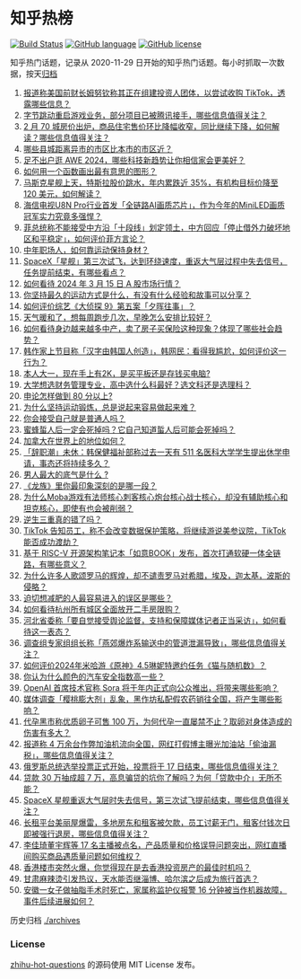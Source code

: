 # 知乎热榜
[![Build Status](https://github.com/ToWeLong/zhihu-hot-questions/workflows/CI/badge.svg)](https://github.com/ToWeLong/zhihu-hot-questions/actions)
[![GitHub language](https://img.shields.io/badge/language-golang-orange.svg)](https://golang.org/)
[![GitHub license](https://img.shields.io/github/license/ToWeLong/zhihu-hot-questions)](https://github.com/ToWeLong/zhihu-hot-questions/blob/main/LICENSE)

知乎热门话题，记录从 2020-11-29 日开始的知乎热门话题。每小时抓取一次数据，按天[归档](./archives)

<!-- BEGIN -->

1. [报道称美国前财长姆努钦称其正在组建投资人团体，以尝试收购 TikTok，透露哪些信息？](https://www.zhihu.com/question/648582614)
1. [字节跳动重启游戏业务，部分项目已被腾讯接手，哪些信息值得关注？](https://www.zhihu.com/question/648589329)
1. [2 月 70 城房价出炉，商品住宅售价环比降幅收窄，同比继续下降，如何解读？哪些信息值得关注？](https://www.zhihu.com/question/648647612)
1. [哪些县城距离异市的市区比本市的市区近？](https://www.zhihu.com/question/647936286)
1. [足不出户逛 AWE 2024，哪些科技新趋势让你相信家会更美好？](https://www.zhihu.com/question/648650997)
1. [如何用一个函数画出最有意思的图形？](https://www.zhihu.com/question/648360740)
1. [马斯克星舰上天，特斯拉股价跳水，年内累跌近 35%，有机构目标价降至 120 美元，如何解读？](https://www.zhihu.com/question/648644311)
1. [海信电视U8N Pro行业首发「全链路AI画质芯片」，作为今年的MiniLED画质冠军实力究竟多强悍？](https://www.zhihu.com/question/648650587)
1. [菲总统称不能接受中方沿「十段线」划定领土，中方回应「停止借外力破坏地区和平稳定」，如何评价菲方言论？](https://www.zhihu.com/question/648544805)
1. [中年职场人，如何靠运动保持身材？](https://www.zhihu.com/question/648411452)
1. [SpaceX「星舰」第三次试飞，达到环绕速度，重返大气层过程中失去信号，任务提前结束，有哪些看点？](https://www.zhihu.com/question/648580491)
1. [如何看待 2024 年 3 月 15 日 A 股市场行情？](https://www.zhihu.com/question/648645026)
1. [你坚持最久的运动方式是什么，有没有什么经验和故事可以分享？](https://www.zhihu.com/question/648375354)
1. [如何评价综艺《大侦探 9》第五案「夕晖往事」？](https://www.zhihu.com/question/648331249)
1. [天气暖和了，想每周跑步几次，早晚怎么安排比较好？](https://www.zhihu.com/question/648377379)
1. [如何看待身边越来越多中产，卖了房子买保险这种现象？体现了哪些社会趋势？](https://www.zhihu.com/question/648564963)
1. [韩作家上节目称「汉字由韩国人创造」，韩网民：看得我尴尬，如何评价这一行为？](https://www.zhihu.com/question/648230665)
1. [本人大一，现在手上有2K，是买平板还是存钱买电脑?](https://www.zhihu.com/question/648245501)
1. [大学想选财务管理专业，高中选什么科最好？选文科还是选理科？](https://www.zhihu.com/question/644789113)
1. [申论怎样做到 80 分以上?](https://www.zhihu.com/question/319949752)
1. [为什么坚持运动锻炼，总是说起来容易做起来难？](https://www.zhihu.com/question/647712461)
1. [你会接受自己就是普通人吗？](https://www.zhihu.com/question/642240638)
1. [蜜蜂蜇人后一定会死掉吗？它自己知道蜇人后可能会死掉吗？](https://www.zhihu.com/question/647193860)
1. [加拿大在世界上的地位如何？](https://www.zhihu.com/question/530264280)
1. [「辞职潮」未休：韩保健福祉部称过去一天有 511 名医科大学学生提出休学申请，事态还将持续多久？](https://www.zhihu.com/question/648325247)
1. [男人最大的底气是什么 ?](https://www.zhihu.com/question/630384505)
1. [《龙族》里你最印象深刻的是哪一段？](https://www.zhihu.com/question/555450079)
1. [为什么Moba游戏有法师核心刺客核心炮台核心战士核心，却没有辅助核心和坦克核心，即使有也会被削弱？](https://www.zhihu.com/question/647964281)
1. [逆生三重真的错了吗？](https://www.zhihu.com/question/644801460)
1. [TikTok 告知员工，称不会改变数据保护策略，将继续游说美参议院，TikTok 能否成功渡劫？](https://www.zhihu.com/question/648478040)
1. [基于 RISC-V 开源架构笔记本「如意BOOK」发布，首次打通软硬一体全链路，有哪些意义？](https://www.zhihu.com/question/648406367)
1. [为什么许多人歌颂罗马的辉煌，却不谴责罗马对希腊，埃及，迦太基，波斯的侵略？](https://www.zhihu.com/question/648498573)
1. [迫切想减肥的人最容易进入的误区是哪些？](https://www.zhihu.com/question/647590542)
1. [如何看待杭州所有城区全面放开二手房限购？](https://www.zhihu.com/question/648485914)
1. [河北省委称「要自觉接受舆论监督，支持和保障媒体记者正当采访」，如何看待这一表态？](https://www.zhihu.com/question/648567742)
1. [调查组专家组组长称「燕郊爆炸系输送中的管道泄漏导致」，哪些信息值得关注？](https://www.zhihu.com/question/648558590)
1. [如何评价2024年米哈游《原神》4.5琳妮特邀约任务《猫与随机数》？](https://www.zhihu.com/question/648329110)
1. [你认为什么颜色的汽车安全指数高一些？](https://www.zhihu.com/question/647659233)
1. [OpenAI 首席技术官称 Sora 将于年内正式向公众推出，将带来哪些影响？](https://www.zhihu.com/question/648545102)
1. [媒体调查「樱桃膨大剂」乱象，黑作坊私配假农药销往全国，将产生哪些影响？](https://www.zhihu.com/question/648542770)
1. [代孕黑市称优质卵子可售 100 万，为何代孕一直屡禁不止？取卵对身体造成的伤害有多大？](https://www.zhihu.com/question/648536617)
1. [报道称 4 万余台作弊加油机流向全国，网红打假博主曝光加油站「偷油漏税」，哪些信息值得关注？](https://www.zhihu.com/question/648531675)
1. [俄罗斯总统选举投票正式开始，投票将于 17 日结束，哪些信息值得关注？](https://www.zhihu.com/question/648643974)
1. [贷款 30 万抽成超 7 万，高息骗贷的坑你了解吗？为何「贷款中介」无所不能？](https://www.zhihu.com/question/648597046)
1. [SpaceX 星舰重返大气层时失去信号，第三次试飞提前结束，哪些信息值得关注？](https://www.zhihu.com/question/648599805)
1. [长租平台美丽屋爆雷，多地房东和租客被欠款，员工讨薪无门，租客付钱次日即被强行退房，哪些信息值得关注？](https://www.zhihu.com/question/648589316)
1. [李佳琦董宇辉等 17 名主播被点名，产品质量和价格误导问题突出，网红直播间购买商品遇质量问题如何维权？](https://www.zhihu.com/question/648523542)
1. [香港楼市突然火爆，你觉得现在是去香港投资房产的最佳时机吗？](https://www.zhihu.com/question/648539777)
1. [甘肃麻辣烫引发热议，天水能否继淄博、哈尔滨之后成为旅行首选？](https://www.zhihu.com/question/648323678)
1. [安徽一女子做抽脂手术时死亡，家属称监护仪报警 16 分钟被当作机器故障，事件后续进展如何？](https://www.zhihu.com/question/648380019)

<!-- END -->

历史归档 [./archives](./archives)


### License
[zhihu-hot-questions](https://github.com/towelong/zhihu-hot-questions) 的源码使用 MIT License 发布。